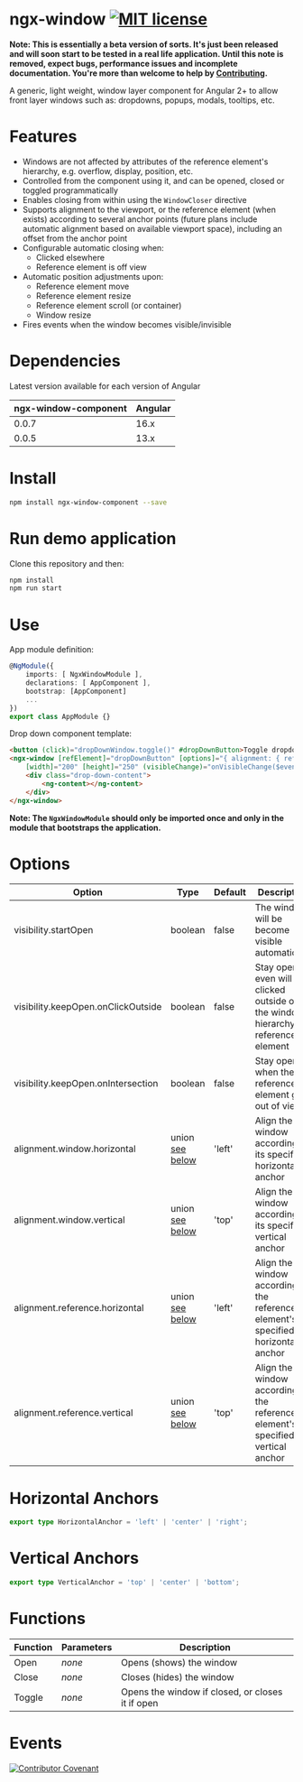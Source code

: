 # ngx-window [![MIT license](http://img.shields.io/badge/license-MIT-brightgreen.svg)](http://opensource.org/licenses/MIT)

**Note: This is essentially a beta version of sorts. It's just been released and will soon start to be tested in a real life application. Until this note is removed, expect bugs, performance issues and incomplete documentation. You're more than welcome to help by [Contributing][contrib].**

A generic, light weight, window layer component for Angular 2+ to allow front layer windows such as: dropdowns, popups, modals, tooltips, etc.

# Features

- Windows are not affected by attributes of the reference element's hierarchy, e.g. overflow, display, position, etc.
- Controlled from the component using it, and can be opened, closed or toggled programmatically
- Enables closing from within using the `WindowCloser` directive
- Supports alignment to the viewport, or the reference element (when exists) according to several anchor points (future plans include automatic alignment based on available viewport space), including an offset from the anchor point
- Configurable automatic closing when:
    - Clicked elsewhere
    - Reference element is off view
- Automatic position adjustments upon:
    - Reference element move
    - Reference element resize
    - Reference element scroll (or container)
    - Window resize
- Fires events when the window becomes visible/invisible

# Dependencies

Latest version available for each version of Angular

| ngx-window-component | Angular |
| -------------------- | ------- |
| 0.0.7                | 16.x    |
| 0.0.5                | 13.x    |

# Install

```bash
npm install ngx-window-component --save
```

# Run demo application

Clone this repository and then:

```bash
npm install
npm run start
```

# Use

App module definition:
```typescript
@NgModule({
    imports: [ NgxWindowModule ],
    declarations: [ AppComponent ],
    bootstrap: [AppComponent]
    ...
})
export class AppModule {}
```

Drop down component template:
```html
<button (click)="dropDownWindow.toggle()" #dropDownButton>Toggle dropdown</button>
<ngx-window [refElement]="dropDownButton" [options]="{ alignment: { reference: { vertical: 'bottom' } } }"
    [width]="200" [height]="250" (visibleChange)="onVisibleChange($event)" #dropDownWindow>
    <div class="drop-down-content">
        <ng-content></ng-content>
    </div>
</ngx-window>
```

**Note: The ```NgxWindowModule``` should only be imported once and only in the module that bootstraps the application.**

# Options

| Option                             | Type    								  | Default | Description                                     									|
| ---------------------------------- | -------------------------------------- | ------- | --------------------------------------------------------------------------------- |
| visibility.startOpen               | boolean 								  | false   | The window will be become visible automatically 									|
| visibility.keepOpen.onClickOutside | boolean 								  | false   | Stay open even will clicked outside of the window hierarchy or reference element  |
| visibility.keepOpen.onIntersection | boolean 								  | false   | Stay open when the reference element gets out of view 							|
| alignment.window.horizontal        | union [see below](#horizontal-anchors) | 'left'  | Align the window according to its specified horizontal anchor 					|
| alignment.window.vertical          | union [see below](#vertical-anchors)   | 'top'   | Align the window according to its specified vertical anchor 						|
| alignment.reference.horizontal     | union [see below](#horizontal-anchors) | 'left'  | Align the window according to the reference element's specified horizontal anchor |
| alignment.reference.vertical       | union [see below](#vertical-anchors)   | 'top'   | Align the window according to the reference element's specified vertical anchor   |

# Horizontal Anchors

```typescript
export type HorizontalAnchor = 'left' | 'center' | 'right';
```

# Vertical Anchors

```typescript
export type VerticalAnchor = 'top' | 'center' | 'bottom';
```

# Functions

| Function | Parameters | Description                                      |
| -------- | ---------- | ------------------------------------------------ |
| Open     | *none*     | Opens (shows) the window                         |
| Close    | *none*     | Closes (hides) the window                        |
| Toggle   | *none*     | Opens the window if closed, or closes it if open |

# Events


[contrib]: https://github.com/ethan-far/ngx-window/CONTRIBUTING.md

[![Contributor Covenant](https://img.shields.io/badge/Contributor%20Covenant-2.1-4baaaa.svg)](CODE_OF_CONDUCT.md)

